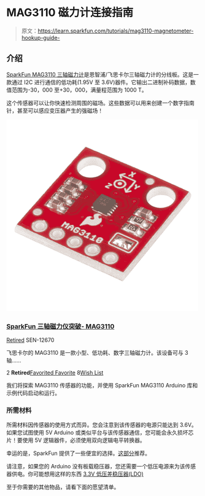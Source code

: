 # MAG3110 磁力计连接指南

> 原文：<https://learn.sparkfun.com/tutorials/mag3110-magnetometer-hookup-guide->

## 介绍

[SparkFun MAG3110 三轴磁力计](https://www.sparkfun.com/products/12670)是恩智浦/飞思卡尔三轴磁力计的分线板。这是一款通过 I2C 进行通信的低功耗(1.95V 至 3.6V)器件。它输出二进制补码数据，数值范围为-30，000 至+30，000，满量程范围为 1000 T。

这个传感器可以让你快速检测周围的磁场。这些数据可以用来创建一个数字指南针，甚至可以感应变压器产生的强磁场！

[![SparkFun Triple Axis Magnetometer Breakout - MAG3110](img/f19e57910af0cae4f074ccbe1a8e07f8.png)](https://www.sparkfun.com/products/retired/12670) 

### [SparkFun 三轴磁力仪突破- MAG3110](https://www.sparkfun.com/products/retired/12670)

[Retired](https://learn.sparkfun.com/static/bubbles/ "Retired") SEN-12670

飞思卡尔的 MAG3110 是一款小型、低功耗、数字三轴磁力计。该设备可与 3 轴……

2 **Retired**[Favorited Favorite](# "Add to favorites") 8[Wish List](# "Add to wish list")

我们将探索 MAG3110 传感器的功能，并使用 SparkFun MAG3110 Arduino 库和示例代码启动和运行。

### 所需材料

所需材料因传感器的使用方式而异。您会注意到该传感器的电源只能达到 3.6V。如果您试图使用 5V Arduino 或类似平台与该传感器通信，您可能会永久损坏芯片！要使用 5V 逻辑器件，必须使用双向逻辑电平转换器。

幸运的是，SparkFun 提供了一些便宜的选择。[这部分](https://www.sparkfun.com/products/12009)推荐。

请注意，如果您的 Arduino 没有板载稳压器，您还需要一个低压电源来为该传感器供电。你可能想用这样的东西 [3.3V 低压差稳压器(LDO)](https://www.sparkfun.com/products/526)

至于你需要的其他物品，请看下面的愿望清单。